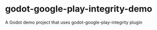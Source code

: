 # godot-google-play-integrity-demo
A Godot demo project that uses godot-google-play-integrity plugin
